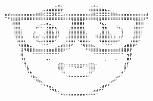 ⠀⠀⠀⠀⠀⠀⠀⠀⠀⠀⠀⠀⠀⠀⠀⠀⠀⣀⠀⠀⠀⠀⠀⠀⠀⠀⠀⠀⢀⠀⠀⠀⠀⠀⠀⠀⠀⠀⠀⠀⠀⠀⠀⠀⠀⠀
⠀⠀⠀⠀⠀⠀⠀⠀⠀⠀⠀⠀⣀⣠⣤⣶⣿⣿⡷⠀⠀⠀⠀⠀⠀⠀⠀⣼⣿⣿⣶⣦⣄⣀⠀⠀⠀⠀⠀⠀⠀⠀⠀⠀⠀⠀
⣤⣴⣤⣤⣤⣤⣤⣤⣤⣤⣶⣿⣟⣛⣛⣻⣟⣛⣁⣤⣤⣤⣤⣤⣤⣤⣤⣬⣿⣛⣛⣛⣛⣛⣿⣶⣤⣤⣤⣤⣤⣤⣤⣤⣤⣴
⠉⠛⣿⣿⣿⠿⠿⠿⠿⠿⠿⠿⠿⠿⠿⠿⠿⠿⠿⠿⠿⢿⣿⣿⣿⡿⠿⠿⠿⢿⣿⠿⠿⠿⠿⠿⠿⠿⠿⠿⠿⢿⣿⣿⡿⠛
⠀⠀⢸⣿⣿⠀⠀⠀⠀⠀⣀⣠⠤⢶⣤⣀⠀⠀⠀⠀⠀⣸⣿⣿⣿⡇⠀⠀⠀⠀⠘⣦⡄⠀⠀⢀⡀⠀⠀⠀⠀⢀⣿⣿⡇⠀
⠀⠀⠀⣿⣿⡄⠀⠀⠀⢀⠋⠈⠀⣨⣿⡏⢳⡀⠀⠀⢠⣿⣿⣿⣿⣧⠀⠀⠀⠀⠀⣹⢿⡀⠀⠀⠙⣦⠀⠀⠀⢸⣿⣿⠁⠀
⠀⠀⠀⢿⣿⣇⠀⠀⠀⣾⣀⠄⡐⣿⣿⣿⣸⡇⠀⠀⣾⣿⣿⣿⣿⣿⡆⠀⠀⣤⣴⣿⣼⣷⡄⡄⢀⣼⠀⠀⠀⢸⣿⡿⠀⠀
⠀⠀⠀⠘⣿⣿⡄⠀⠀⠙⢿⣀⣿⣿⣿⣿⠟⠀⠀⢸⣿⣿⡟⠻⣿⣿⣷⡀⠀⠈⢿⣿⣿⣿⣷⣧⡾⠃⠀⠀⢠⣿⣿⠇⠀⠀
⠀⠀⠀⠀⠹⣿⣿⣦⣀⠀⠀⠉⠛⠛⠉⠁⠀⣀⣴⣿⣿⠟⠀⠀⠘⢿⣿⣷⣄⠀⠀⠉⠙⠛⠋⠉⠀⠀⣠⣶⣿⡿⠋⠀⠀⠀
⠀⠀⠀⠀⠀⣽⠻⢿⣿⣿⣶⣶⣶⣶⣶⣶⣿⣿⣿⠟⠋⠀⠀⠀⠀⠀⠛⢿⣿⣿⣷⣶⣶⣶⣶⣶⣾⣿⣿⡿⡟⠀⠀⠀⠀⠀
⠀⠀⠀⠀⠀⢿⠀⠀⠀⠉⠉⠉⠉⠉⠉⠉⠉⠁⠀⠀⠀⠀⠀⠀⠀⠀⠀⠀⠈⠉⠉⠉⠉⠉⠉⠉⠉⠉⠀⢲⡟⠀⠀⠀⠀⠀
⠀⠀⠀⠀⠀⠘⣇⠀⠀⠀⠀⠀⠀⠲⠂⠀⠀⠀⠀⠀⠀⠀⠀⠀⠀⠀⠀⠀⠀⠀⠀⠀⠄⠀⠀⠐⠀⠀⠀⣿⠃⠀⠀⠀⠀⠀
⠀⠀⠀⠀⠀⠀⠹⡄⠀⠀⠀⠀⠀⠀⠀⠀⠀⣾⣿⠖⠲⠶⢶⣶⣶⠖⠶⣿⣷⠂⠀⠀⠀⠀⠀⠀⠀⠀⣼⠇⠀⠀⠀⠀⠀⠀
⠀⠀⠀⠀⠀⠀⠀⢻⣄⠀⠀⠀⠀⠀⠀⠀⠀⠙⢻⡄⠀⠀⠀⠀⠀⠀⠀⣿⠟⠀⠀⠀⠀⠀⠀⠀⠀⣠⠏⠀⠀⠀⠀⠀⠀⠀
⠀⠀⠀⠀⠀⠀⠀⠀⠹⣦⡀⠀⠀⠀⠀⠀⠀⠀⠀⠙⠶⠤⠤⠤⠤⠴⠾⠋⠀⠀⠀⠀⠀⠀⠀⢀⡴⠋⠀⠀⠀⠀⠀⠀⠀⠀
⠀⠀⠀⠀⠀⠀⠀⠀⠀⠈⠻⣦⡀⠀⠀⠀⠀⠀⠀⠀⠀⠀⠀⠀⠀⠀⠀⠀⠀⠀⠀⠀⠀⢀⡴⠋⠀⠀⠀⠀⠀⠀⠀⠀⠀⠀
⠀⠀⠀⠀⠀⠀⠀⠀⠀⠀⠀⠈⠙⠲⣤⡀⠀⠀⠀⠀⠀⠀⠀⠀⠀⠀⠀⠀⠀⠀⢀⣴⠞⠋⠀⠀⠀⠀⠀⠀⠀⠀⠀⠀⠀⠀
⠀⠀⠀⠀⠀⠀⠀⠀⠀⠀⠀⠀⠀⠀⠈⠙⢧⣄⣀⠀⠀⠀⠀⠀⠀⠀⢀⣀⣴⣾⠋⠁⠀⠀⠀⠀⠀⠀⠀⠀⠀⠀⠀⠀⠀⠀
⠀⠀⠀⠀⠀⠀⠀⠀⠀⠀⠀⠀⠀⠀⠀⠀⠀⠀⠉⠛⠛⠛⠛⠛⠛⠛⠙⠉⠉⠀⠀⠀⠀⠀⠀⠀⠀⠀⠀⠀⠀⠀⠀⠀⠀⠀